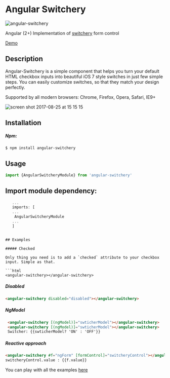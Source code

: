 # Angular Switchery

![angular-switchery](https://user-images.githubusercontent.com/1526680/28157705-9b59934c-67b7-11e7-95f7-6d655ae5d714.png)

Angular (2+) Implementation of [switchery](https://github.com/abpetkov/switchery) form control

[Demo](https://stackblitz.com/edit/angular-fcr9gv)

## Description

Angular-Switchery is a simple component that helps you turn your default HTML checkbox inputs into beautiful iOS 7 style switches in just few simple steps. You can easily customize switches, so that they match your design perfectly.

Supported by all modern browsers: Chrome, Firefox, Opera, Safari, IE9+

![screen shot 2017-08-25 at 15 15 15](https://user-images.githubusercontent.com/1526680/29715591-4ed60646-89a8-11e7-8d6b-2712e6dd4e85.png)

## Installation

##### Npm:

```shell
$ npm install angular-switchery
```


## Usage

```js
import {AngularSwitcheryModule} from 'angular-switchery'
```

## Import module dependency:

```js
   ...
   imports: [
   ...
    AngularSwitcheryModule
   ...
   ]
   ```
```

## Examples

##### Checked

Only thing you need is to add a `checked` attribute to your checkbox input. Simple as that.

```html
<angular-switchery></angular-switchery>
```

##### Disabled

```html
<angular-switchery disabled="disabled"></angular-switchery>
```

##### NgModel

```html
 <angular-switchery [(ngModel)]="swticherModel"></angular-switchery>
 <angular-switchery [(ngModel)]="swticherModel"></angular-switchery>
 Switcher: {{swticherModel? 'ON' : 'OFF'}}
```

##### Reactive approach

```html
<angular-switchery #f="ngForm" [formControl]="switcheryControl"></angular-switchery>
switcheryControl.value : {{f.value}}
```

You can play with all the examples [here](https://stackblitz.com/edit/angular-fcr9gv)